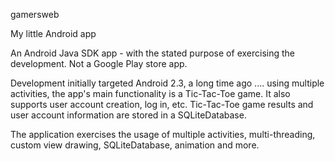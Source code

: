 gamersweb

My little Android app

An Android Java SDK app - with the stated purpose of exercising the development. Not a Google Play store app.

Development initially targeted Android 2.3, a long time ago .... using multiple activities, the app's main functionality is a Tic-Tac-Toe game. It also supports user account creation, log in, etc. Tic-Tac-Toe game results and user account information are stored in a SQLiteDatabase.

The application exercises the usage of multiple activities, multi-threading, custom view drawing, SQLiteDatabase, animation and more.